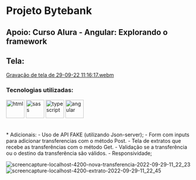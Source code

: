 # Projeto Bytebank
## Apoio: Curso Alura - Angular: Explorando o framework
## Tela:
[Gravação de tela de 29-09-22 11:16:17.webm](https://user-images.githubusercontent.com/84424883/193056292-058fefbe-6395-43ea-9c9c-6bca91773fc5.webm)
### Tecnologias utilizadas:
<div style="display=inline-block">
         <img src="https://cdn.iconscout.com/icon/free/png-64/html5-2038876-1720089.png" alt="html"width="50px" height="50px" >
  <img src="https://cdn.iconscout.com/icon/free/png-64/sass-2752078-2284895.png" alt="sass" width:"50px" height="50px"/>
  <img src="https://cdn.iconscout.com/icon/free/png-64/typescript-1174965.png" alt="typescript" width="50px" height="50px" > 
  <img src="https://cdn.iconscout.com/icon/free/png-64/angular-3-226070.png" alt="angular" width="50px" height="50px" > 
 </div>
 <br/> <br/>
 * Adicionais:
 - Uso de API FAKE (utilizando Json-server);
 - Form com inputs para adicionar transferencias com o método Post.
 - Tela de extratos que recebe as transferências com o método Get.
 - Validação se a transferência ou o destino da transferência são válidos.
 - Responsividade;

<br/>

![screencapture-localhost-4200-nova-transferencia-2022-09-29-11_22_23](https://user-images.githubusercontent.com/84424883/193057596-6f19e753-9811-4660-bda0-48415f1ea36e.png)
![screencapture-localhost-4200-extrato-2022-09-29-11_22_45](https://user-images.githubusercontent.com/84424883/193057609-ec275341-b1fd-4257-b8c1-463a9d4e35be.png)
